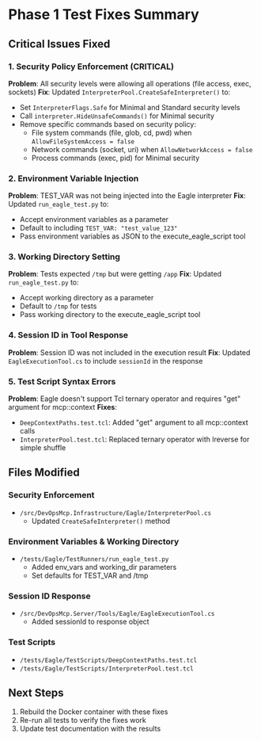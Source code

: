 # Phase 1 Test Fixes Summary

## Critical Issues Fixed

### 1. Security Policy Enforcement (CRITICAL)
**Problem**: All security levels were allowing all operations (file access, exec, sockets)
**Fix**: Updated `InterpreterPool.CreateSafeInterpreter()` to:
- Set `InterpreterFlags.Safe` for Minimal and Standard security levels
- Call `interpreter.HideUnsafeCommands()` for Minimal security
- Remove specific commands based on security policy:
  - File system commands (file, glob, cd, pwd) when `AllowFileSystemAccess = false`
  - Network commands (socket, uri) when `AllowNetworkAccess = false`
  - Process commands (exec, pid) for Minimal security

### 2. Environment Variable Injection
**Problem**: TEST_VAR was not being injected into the Eagle interpreter
**Fix**: Updated `run_eagle_test.py` to:
- Accept environment variables as a parameter
- Default to including `TEST_VAR: "test_value_123"`
- Pass environment variables as JSON to the execute_eagle_script tool

### 3. Working Directory Setting
**Problem**: Tests expected `/tmp` but were getting `/app`
**Fix**: Updated `run_eagle_test.py` to:
- Accept working directory as a parameter
- Default to `/tmp` for tests
- Pass working directory to the execute_eagle_script tool

### 4. Session ID in Tool Response
**Problem**: Session ID was not included in the execution result
**Fix**: Updated `EagleExecutionTool.cs` to include `sessionId` in the response

### 5. Test Script Syntax Errors
**Problem**: Eagle doesn't support Tcl ternary operator and requires "get" argument for mcp::context
**Fixes**:
- `DeepContextPaths.test.tcl`: Added "get" argument to all mcp::context calls
- `InterpreterPool.test.tcl`: Replaced ternary operator with lreverse for simple shuffle

## Files Modified

### Security Enforcement
- `/src/DevOpsMcp.Infrastructure/Eagle/InterpreterPool.cs`
  - Updated `CreateSafeInterpreter()` method

### Environment Variables & Working Directory
- `/tests/Eagle/TestRunners/run_eagle_test.py`
  - Added env_vars and working_dir parameters
  - Set defaults for TEST_VAR and /tmp

### Session ID Response
- `/src/DevOpsMcp.Server/Tools/Eagle/EagleExecutionTool.cs`
  - Added sessionId to response object

### Test Scripts
- `/tests/Eagle/TestScripts/DeepContextPaths.test.tcl`
- `/tests/Eagle/TestScripts/InterpreterPool.test.tcl`

## Next Steps

1. Rebuild the Docker container with these fixes
2. Re-run all tests to verify the fixes work
3. Update test documentation with the results